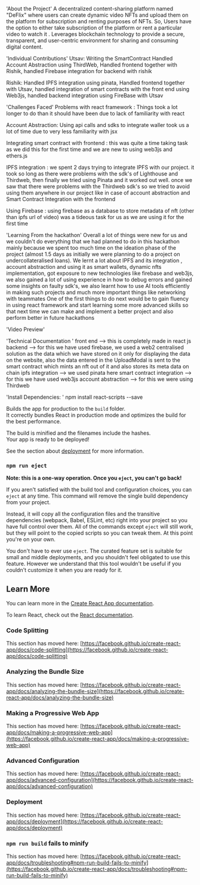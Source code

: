 'About the Project'
A decentralized content-sharing platform named "DeFlix" where users can create dynamic video NFTs and upload them on the platform for subscription and renting purposes of NFTs. So, Users have the option to either take subscription of the platform or rent a particular video to watch it . Leverages blockchain technology to provide a secure, transparent, and user-centric environment for sharing and consuming digital content.

'Individual Contributions'
Utsav: Writing the SmartContract Handled Account Abstraction using ThirdWeb, Handled frontend together with Rishik, handled Firebase integration for backend with rishik

Rishik: Handled IPFS integration using pinata, Handled frontend together with Utsav, handled integration of smart contracts with the front end using Web3js, handled backend integration using FireBase with Utsav

'Challenges Faced'
Problems with react framework : Things took a lot longer to do than it should have been due to lack of familiarity with react

Account Abstraction: Using api calls and sdks to integrate waller took us a lot of time due to very less familiarity with jsx

Integrating smart contract with frontend : this was quite a time taking task as we did this for the first time and we are new to using web3js and ethers.js

IPFS integration : we spent 2 days trying to integrate IPFS with our project. it took so long as there were problems with the sdk's of Lighthouse and Thirdweb, then finally we tried using Pinata and it worked out well. once we saw that there were problems with the Thirdweb sdk's so we tried to avoid using them anywhere in our project like in case of account abstraction and Smart Contract Integration with the frontend

Using Firebase : using firebase as a database to store metadata of nft (other than ipfs url of video) was a tideous task for us as we are using it for the first time 

'Learning From the hackathon'
Overall a lot of things were new for us and we couldn't do everything that we had planned to do in this hackathon mainly because we spent too much time on the ideation phase of the project (almost 1.5 days as initially we were planning to do a project on undercollateralised loans). We lernt a lot about IPFS and its integration , account abstraction and using it as smart wallets, dynamic nfts implementation, got exposure to new technologies like firebase and web3js, we also gained a lot of using experience in how to debug errors and gained some insights on faulty sdk's, we also learnt how to use AI tools efficiently in making such projects and much more important things like networking with teammates One of the first things to do next would be to gain fluency in using react framework and start learning some more advanced skills so that next time we can make and implement a better project and also perform better in future hackathons

'Video Preview'


'Technical Documentation '
front end --> this is completely made in react js
backend --> for this we have used firebase, we used a web2 centralised solution as the data which we have stored on it only for displaying the data on the website, also the data entered in the UploadModal is sent to the smart contract which mints an nft out of it and also stores its meta data on chain
ipfs integration --> we used pinata here
smart contract integration --> for this we have used web3js 
account abstraction --> for this we were using Thirdweb

'Install Dependencies: '
npm install react-scripts --save

Builds the app for production to the `build` folder.\
It correctly bundles React in production mode and optimizes the build for the best performance.

The build is minified and the filenames include the hashes.\
Your app is ready to be deployed!

See the section about [deployment](https://facebook.github.io/create-react-app/docs/deployment) for more information.

### `npm run eject`

**Note: this is a one-way operation. Once you `eject`, you can't go back!**

If you aren't satisfied with the build tool and configuration choices, you can `eject` at any time. This command will remove the single build dependency from your project.

Instead, it will copy all the configuration files and the transitive dependencies (webpack, Babel, ESLint, etc) right into your project so you have full control over them. All of the commands except `eject` will still work, but they will point to the copied scripts so you can tweak them. At this point you're on your own.

You don't have to ever use `eject`. The curated feature set is suitable for small and middle deployments, and you shouldn't feel obligated to use this feature. However we understand that this tool wouldn't be useful if you couldn't customize it when you are ready for it.

## Learn More

You can learn more in the [Create React App documentation](https://facebook.github.io/create-react-app/docs/getting-started).

To learn React, check out the [React documentation](https://reactjs.org/).

### Code Splitting

This section has moved here: [https://facebook.github.io/create-react-app/docs/code-splitting](https://facebook.github.io/create-react-app/docs/code-splitting)

### Analyzing the Bundle Size

This section has moved here: [https://facebook.github.io/create-react-app/docs/analyzing-the-bundle-size](https://facebook.github.io/create-react-app/docs/analyzing-the-bundle-size)

### Making a Progressive Web App

This section has moved here: [https://facebook.github.io/create-react-app/docs/making-a-progressive-web-app](https://facebook.github.io/create-react-app/docs/making-a-progressive-web-app)

### Advanced Configuration

This section has moved here: [https://facebook.github.io/create-react-app/docs/advanced-configuration](https://facebook.github.io/create-react-app/docs/advanced-configuration)

### Deployment

This section has moved here: [https://facebook.github.io/create-react-app/docs/deployment](https://facebook.github.io/create-react-app/docs/deployment)

### `npm run build` fails to minify

This section has moved here: [https://facebook.github.io/create-react-app/docs/troubleshooting#npm-run-build-fails-to-minify](https://facebook.github.io/create-react-app/docs/troubleshooting#npm-run-build-fails-to-minify)
